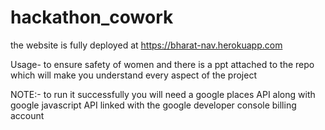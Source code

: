 # hackathon_cowork

the website is fully deployed at https://bharat-nav.herokuapp.com  

Usage-
to ensure safety of women and there is a ppt attached to the repo which will make you understand every aspect of the project




NOTE:-
to run it successfully you will need a google places API 
along with google javascript API linked with the google developer console billing account
